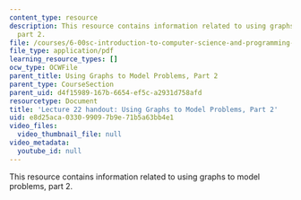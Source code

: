 ```yaml
---
content_type: resource
description: This resource contains information related to using graphs to model problems,
  part 2.
file: /courses/6-00sc-introduction-to-computer-science-and-programming-spring-2011/e8d25aca033099097b9e71b5a63bb4e1_MIT6_00SCS11_lec22.pdf
file_type: application/pdf
learning_resource_types: []
ocw_type: OCWFile
parent_title: Using Graphs to Model Problems, Part 2
parent_type: CourseSection
parent_uid: d4f15989-167b-6654-ef5c-a2931d758afd
resourcetype: Document
title: 'Lecture 22 handout: Using Graphs to Model Problems, Part 2'
uid: e8d25aca-0330-9909-7b9e-71b5a63bb4e1
video_files:
  video_thumbnail_file: null
video_metadata:
  youtube_id: null
---
```

This resource contains information related to using graphs to model problems, part 2.

